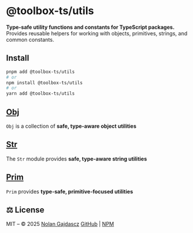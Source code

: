 # @toolbox-ts/utils

**Type-safe utility functions and constants for TypeScript packages.**  
Provides reusable helpers for working with objects, primitives, strings, and common constants.

## Install

```sh
pnpm add @toolbox-ts/utils
# or
npm install @toolbox-ts/utils
# or
yarn add @toolbox-ts/utils
```

## [Obj](https://github.com/Gajdascz/toolbox-ts/tree/main/packages/utils/src/Obj/README.md)

`Obj` is a collection of **safe, type-aware object utilities**

## [Str](https://github.com/Gajdascz/toolbox-ts/tree/main/packages/utils/src/Str/README.md)

The `Str` module provides **safe, type-aware string utilities**

## [Prim](https://github.com/Gajdascz/toolbox-ts/tree/main/packages/utils/src/Prim/README.md)

`Prim` provides **type-safe, primitive-focused utilities**

## ⚖️ License

MIT – © 2025 [Nolan Gajdascz](https://github.com/gajdascz)
[GitHub](https://github.com/gajdascz/toolbox-ts) | [NPM](https://npmjs.com/package/@toolbox-ts)